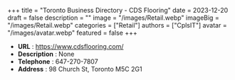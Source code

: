 +++
title = "Toronto Business Directory - CDS Flooring"
date = 2023-12-20
draft = false
description = ""
image = "/images/Retail.webp"
imageBig = "/images/Retail.webp"
categories = ["Retail"]
authors = ["CplsIT"]
avatar = "/images/avatar.webp"
featured = false
+++


* **URL** :  https://www.cdsflooring.com/
* **Description** : None
* **Telephone** : 647-270-7807
* **Address** : 98 Church St, Toronto M5C 2G1